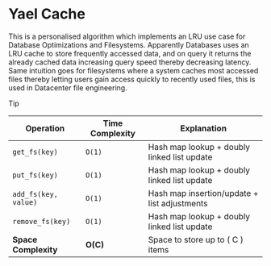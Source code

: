 # Yael Cache

This is a personalised algorithm which implements an LRU use case for Database Optimizations and Filesystems. Apparently Databases uses an LRU cache to store frequently accessed data, and on query it returns the already cached data increasing query speed thereby decreasing latency. Same intuition goes for filesystems where a system caches most accessed files thereby letting users gain access quickly to recently used files, this is used in Datacenter file engineering.

> [!TIP]  

| Operation          | Time Complexity | Explanation                                  |
|--------------------|-----------------|----------------------------------------------|
| `get_fs(key)`         | `O(1)`          | Hash map lookup + doubly linked list update  |
| `put_fs(key)`         | `O(1)`          | Hash map lookup + doubly linked list update  |
| `add_fs(key, value)`  | `O(1)`          | Hash map insertion/update + list adjustments |
| `remove_fs(key)`      | `O(1)`          | Hash map lookup + doubly linked list update  |
| **Space Complexity** | **O(C)**         | Space to store up to \( C \) items           |
